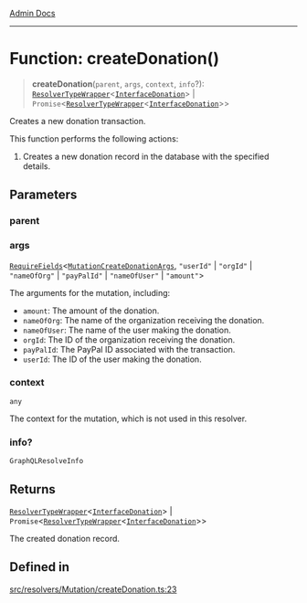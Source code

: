 [Admin Docs](/)

***

# Function: createDonation()

> **createDonation**(`parent`, `args`, `context`, `info`?): [`ResolverTypeWrapper`](../../../../types/generatedGraphQLTypes/type-aliases/ResolverTypeWrapper.md)\<[`InterfaceDonation`](../../../../models/Donation/interfaces/InterfaceDonation.md)\> \| `Promise`\<[`ResolverTypeWrapper`](../../../../types/generatedGraphQLTypes/type-aliases/ResolverTypeWrapper.md)\<[`InterfaceDonation`](../../../../models/Donation/interfaces/InterfaceDonation.md)\>\>

Creates a new donation transaction.

This function performs the following actions:
1. Creates a new donation record in the database with the specified details.

## Parameters

### parent

### args

[`RequireFields`](../../../../types/generatedGraphQLTypes/type-aliases/RequireFields.md)\<[`MutationCreateDonationArgs`](../../../../types/generatedGraphQLTypes/type-aliases/MutationCreateDonationArgs.md), `"userId"` \| `"orgId"` \| `"nameOfOrg"` \| `"payPalId"` \| `"nameOfUser"` \| `"amount"`\>

The arguments for the mutation, including:
  - `amount`: The amount of the donation.
  - `nameOfOrg`: The name of the organization receiving the donation.
  - `nameOfUser`: The name of the user making the donation.
  - `orgId`: The ID of the organization receiving the donation.
  - `payPalId`: The PayPal ID associated with the transaction.
  - `userId`: The ID of the user making the donation.

### context

`any`

The context for the mutation, which is not used in this resolver.

### info?

`GraphQLResolveInfo`

## Returns

[`ResolverTypeWrapper`](../../../../types/generatedGraphQLTypes/type-aliases/ResolverTypeWrapper.md)\<[`InterfaceDonation`](../../../../models/Donation/interfaces/InterfaceDonation.md)\> \| `Promise`\<[`ResolverTypeWrapper`](../../../../types/generatedGraphQLTypes/type-aliases/ResolverTypeWrapper.md)\<[`InterfaceDonation`](../../../../models/Donation/interfaces/InterfaceDonation.md)\>\>

The created donation record.

## Defined in

[src/resolvers/Mutation/createDonation.ts:23](https://github.com/Suyash878/talawa-api/blob/cfd688207611ba245c99edd8dbaccb2cdbf6a043/src/resolvers/Mutation/createDonation.ts#L23)
